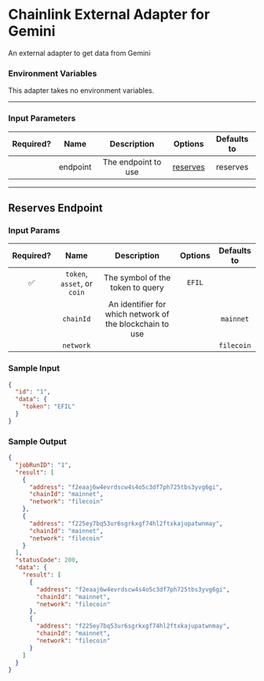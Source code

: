 # Chainlink External Adapter for Gemini

An external adapter to get data from Gemini

### Environment Variables

This adapter takes no environment variables.

---

### Input Parameters

| Required? |   Name   |     Description     |            Options             | Defaults to |
| :-------: | :------: | :-----------------: | :----------------------------: | :---------: |
|           | endpoint | The endpoint to use | [reserves](#Reserves-Endpoint) |  reserves   |

---

## Reserves Endpoint

### Input Params

| Required? |            Name             |                       Description                        | Options | Defaults to |
| :-------: | :-------------------------: | :------------------------------------------------------: | :-----: | :---------: |
|    ✅     | `token`, `asset`, or `coin` |             The symbol of the token to query             | `EFIL`  |             |
|           |          `chainId`          | An identifier for which network of the blockchain to use |         |  `mainnet`  |
|           |          `network`          |                                                          |         | `filecoin`  |

### Sample Input

```json
{
  "id": "1",
  "data": {
    "token": "EFIL"
  }
}
```

### Sample Output

```json
{
  "jobRunID": "1",
  "result": [
    {
      "address": "f2eaaj6w4evrdscw4s4o5c3df7ph725tbs3yvg6gi",
      "chainId": "mainnet",
      "network": "filecoin"
    },
    {
      "address": "f225ey7bq53ur6sgrkxgf74hl2ftxkajupatwnmay",
      "chainId": "mainnet",
      "network": "filecoin"
    }
  ],
  "statusCode": 200,
  "data": {
    "result": [
      {
        "address": "f2eaaj6w4evrdscw4s4o5c3df7ph725tbs3yvg6gi",
        "chainId": "mainnet",
        "network": "filecoin"
      },
      {
        "address": "f225ey7bq53ur6sgrkxgf74hl2ftxkajupatwnmay",
        "chainId": "mainnet",
        "network": "filecoin"
      }
    ]
  }
}
```
